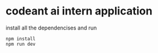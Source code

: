# codeant ai intern application

install all the dependencises and run

```
npm install
npm run dev
```
